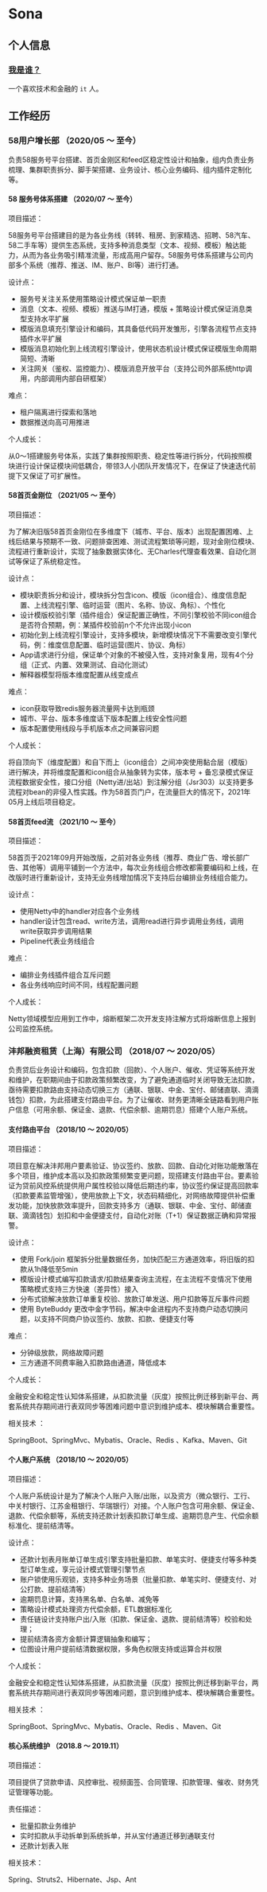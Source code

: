 # Sona

## 个人信息

### [我是谁？](./introduction/about-me.md#关于作者)

一个喜欢技术和金融的 `it` 人。

## 工作经历

### 58用户增长部    （2020/05 ～ 至今）

负责58服务号平台搭建、首页金刚区和feed区稳定性设计和抽象，组内负责业务梳理、集群职责拆分、脚手架搭建、业务设计、核心业务编码、组内插件定制化等。

#### 58 服务号体系搭建    （2020/07 ～ 至今）

项目描述：

58服务号平台搭建目的是为各业务线（转转、租房、到家精选、招聘、58汽车、58二手车等）提供生态系统，支持多种消息类型（文本、视频、模板）触达能力，从而为各业务吸引精准流量，形成高用户留存。58服务号体系搭建与公司内部多个系统（推荐、推送、IM、账户、BI等）进行打通。

设计点：

* 服务号关注关系使用策略设计模式保证单一职责
* 消息（文本、视频、模板）推送与IM打通，模版 + 策略设计模式保证消息类型支持水平扩展
* 模版消息填充引擎设计和编码，其具备低代码开发雏形，引擎各流程节点支持插件水平扩展
* 模版消息初始化到上线流程引擎设计，使用状态机设计模式保证模版生命周期简短、清晰
* 关注网关（鉴权、监控能力）、模版消息开放平台（支持公司外部系统http调用，内部调用内部自研框架）

难点：

* 租户隔离进行探索和落地
* 数据推送向高可用推进

个人成长：

从0～1搭建服务号体系，实践了集群按照职责、稳定性等进行拆分，代码按照模块进行设计保证模块间低耦合，带领3人小团队开发情况下，在保证了快速迭代前提下又保证了可扩展性。

#### 58首页金刚位    （2021/05 ～ 至今）

项目描述：

为了解决旧版58首页金刚位在多维度下（城市、平台、版本）出现配置困难、上线后结果与预期不一致、问题排查困难、测试流程繁琐等问题，现对金刚位模块、流程进行重新设计，实现了抽象数据实体化、无Charles代理查看效果、自动化测试等保证了系统稳定性。

设计点：

* 模块职责拆分和设计，模块拆分包含icon、模版（icon组合）、维度信息配置、上线流程引擎、临时运营（图片、名称、协议、角标）、个性化
* 设计模版校验引擎（插件组合）保证配置正确性，不同引擎校验不同icon组合是否符合预期，例：某插件校验前n个不允许出现小icon
* 初始化到上线流程引擎设计，支持多模块，新增模块情况下不需要改变引擎代码，例：维度信息配置、临时运营(图片、协议、角标）
* App请求进行分组，保证单个对象的不被侵入性，支持对象复用，现有4个分组（正式、内置、效果测试、自动化测试）
* 解释器模型将版本维度配置从线变成点

难点：

* icon获取导致redis服务器流量网卡达到瓶颈
* 城市、平台、版本多维度话下版本配置上线安全性问题
* 版本配置使用线段与手机版本点之间兼容问题

个人成长：

将自顶向下（维度配置）和自下而上（icon组合）之间冲突使用黏合层（模版）进行解决，并将维度配置和icon组合从抽象转为实体，版本号 + 备忘录模式保证流程数据安全性，接口分组（Netty进/出站）到注解分组（Jsr303）以支持更多流程对bean的非侵入性实践。作为58首页门户，在流量巨大的情况下，2021年05月上线后项目稳定。

#### 58首页feed流    （2021/10 ～ 至今）

项目描述：

58首页于2021年09月开始改版，之前对各业务线（推荐、商业广告、增长部广告、其他等）调用平铺到一个方法中，每次业务线组合修改都需要编码和上线，在改版时进行重新设计，支持无业务线增加情况下支持后台编排业务线组合能力。

设计点：

* 使用Netty中的handler对应各个业务线
* handler设计包含read、write方法，调用read进行异步调用业务线，调用write获取异步调用结果
* Pipeline代表业务线组合

难点：

* 编排业务线插件组合互斥问题
* 各业务线响应时间不同，线程配置问题

个人成长：

Netty领域模型应用到工作中，熔断框架二次开发支持注解方式将熔断信息上报到公司监控系统。

### 沣邦融资租赁（上海）有限公司     （2018/07 ～ 2020/05）

负责贷后业务设计和编码，包含扣款（回款）、个人账户、催收、凭证等系统开发和维护，在职期间由于扣款政策频繁改变，为了避免通道临时关闭导致无法扣款，亟待需要扣款路由支持动态切换三方（通联、银联、中金、宝付、邮储直联、滴滴钱包）扣款，为此搭建支付路由平台。为了让催收、财务更清晰全链路看到用户账户信息（可用余额、保证金、退款、代偿余额、逾期罚息）搭建个人账户系统。

#### 支付路由平台    （2018/10 ～ 2020/05）

项目描述：

项目意在解决沣邦用户要素验证、协议签约、放款、回款、自动化对账功能散落在多个项目，维护成本高以及扣款政策频繁变更问题，现搭建支付路由平台。要素验证为贷前风控系统提供用户属性校验以降低后期违约率，协议签约保证提高回款率（扣款要素监管增强），使用放款上下文，状态码精细化，对网络故障提供补偿重发功能，加快放款效率提升，回款支持多方（通联、银联、中金、宝付、邮储直联、滴滴钱包）划扣和中金便捷支付，自动化对账（T+1）保证数据正确和异常报警。

设计点：

* 使用 Fork/join 框架拆分批量数据任务，加快匹配三方通道效率，将旧版的扣款从1h降低至5min
* 模版设计模式编写扣款请求/扣款结果查询主流程，在主流程不变情况下使用策略模式支持三方快速（差异性）接入
* 分布式锁解决放款订单重复校验、放款订单发送、用户扣款等互斥事件问题
* 使用 ByteBuddy 更改中金字节码，解决中金进程内不支持商户动态切换问题，以支持不同商户协议签约、放款、扣款、便捷支付等

难点：

* 分钟级放款，网络故障问题
* 三方通道不同费率融入扣款路由通道，降低成本

个人成长：

金融安全和稳定性认知体系搭建，从扣款流量（灰度）按照比例迁移到新平台、两套系统共存期间进行表双同步等困难问题中意识到维护成本、模块解耦合重要性。

相关技术 ：

SpringBoot、SpringMvc、Mybatis、Oracle、Redis 、Kafka、Maven、Git

#### 个人账户系统    （2018/10 ～ 2020/05）

项目描述：

个人账户系统设计是为了解决个人账户入账/出账，以及资方（微众银行、工行、中关村银行、江苏金租银行、华瑞银行）对接。个人账户包含可用余额、保证金、退款、代偿余额等，系统支持还款计划表扣款订单生成、逾期罚息产生、代偿余额标准化、提前结清等。

设计点：

* 还款计划表月账单订单生成引擎支持批量扣款、单笔实时、便捷支付等多种类型订单生成，享元设计模式管理引擎节点
* 账户锁使用乐观锁，支持多种业务场景（批量扣款、单笔实时、便捷支付、对公打款、提前结清等）
* 逾期罚息计算，支持黑名单、白名单、减免等
* 策略设计模式处理资方代偿余额，ETL数据标准化
* 责任链设计支持账户出/入账（扣款、保证金、退款、提前结清等）校验和处理；
* 提前结清各资方金额计算逻辑抽象和编写；
* 位图设计用户提前结清数据权限，多角色权限支持或运算合并权限

个人成长：

金融安全和稳定性认知体系搭建，从扣款流量（灰度）按照比例迁移到新平台，两套系统共存期间进行表双同步等困难问题，意识到维护成本、模块解耦合重要性。

相关技术 ：

SpringBoot、SpringMvc、Mybatis、Oracle、Redis 、Maven、Git

#### 核心系统维护    （2018.8 ～ 2019.11）

项目描述：

项目提供了贷款申请、风控审批、视频面签、合同管理、扣款管理、催收、财务凭证管理等功能。

责任描述：

* 批量扣款业务维护
* 实时扣款从手动拆单到系统拆单，并从宝付通道迁移到通联支付
* 还款计划表入账

相关技术：

Spring、Struts2、Hibernate、Jsp、Ant
